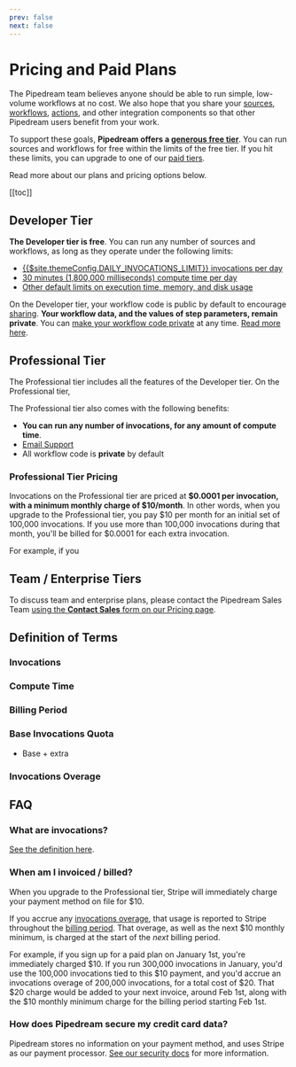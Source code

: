 ```yaml
---
prev: false
next: false
---
```


# Pricing and Paid Plans

The Pipedream team believes anyone should be able to run simple, low-volume workflows at no cost. We also hope that you share your [sources](/event-sources/), [workflows](/workflows/managing/#sharing-workflows), [actions](/workflows/steps/actions/#creating-your-own-actions), and other integration components so that other Pipedream users benefit from your work.

To support these goals, **Pipedream offers a [generous free tier](#developer-tier)**. You can run sources and workflows for free within the limits of the free tier. If you hit these limits, you can upgrade to one of our [paid tiers](#professional-tier).

Read more about our plans and pricing options below.

[[toc]]

## Developer Tier

**The Developer tier is free**. You can run any number of sources and workflows, as long as they operate under the following limits:

- [{{$site.themeConfig.DAILY_INVOCATIONS_LIMIT}} invocations per day](/limits/#daily-invocations)
- [30 minutes (1,800,000 milliseconds) compute time per day](/limits/#compute-time-per-day)
- [Other default limits on execution time, memory, and disk usage](/limits)

On the Developer tier, your workflow code is public by default to encourage [sharing](/workflows/managing/#sharing-workflows). **Your workflow data, and the values of step parameters, remain private**. You can [make your workflow code private](/workflows/managing/#workflow-visibility) at any time. [Read more here](/public-workflows/).

## Professional Tier

The Professional tier includes all the features of the Developer tier. On the Professional tier,

The Professional tier also comes with the following benefits:

- **You can run any number of invocations, for any amount of compute time**.
- [Email Support](https://pipedream.com/support)
- All workflow code is **private** by default

### Professional Tier Pricing

Invocations on the Professional tier are priced at **\$0.0001 per invocation, with a minimum monthly charge of \$10/month**. In other words, when you upgrade to the Professional tier, you pay \$10 per month for an initial set of 100,000 invocations. If you use more than 100,000 invocations during that month, you'll be billed for \$0.0001 for each extra invocation.

For example, if you

## Team / Enterprise Tiers

To discuss team and enterprise plans, please contact the Pipedream Sales Team [using the **Contact Sales** form on our Pricing page](https://pipedream.com/pricing).

## Definition of Terms

### Invocations

### Compute Time

### Billing Period

### Base Invocations Quota

- Base + extra

### Invocations Overage

## FAQ

### What are invocations?

[See the definition here](#invocations).

### When am I invoiced / billed?

When you upgrade to the Professional tier, Stripe will immediately charge your payment method on file for \$10.

If you accrue any [invocations overage](/pricing/#invocations-overage), that usage is reported to Stripe throughout the [billing period](/pricing/#billing-period). That overage, as well as the next \$10 monthly minimum, is charged at the start of the _next_ billing period.

For example, if you sign up for a paid plan on January 1st, you're immediately charged \$10. If you run 300,000 invocations in January, you'd use the 100,000 invocations tied to this \$10 payment, and you'd accrue an invocations overage of 200,000 invocations, for a total cost of \$20. That \$20 charge would be added to your next invoice, around Feb 1st, along with the \$10 monthly minimum charge for the billing period starting Feb 1st.

### How does Pipedream secure my credit card data?

Pipedream stores no information on your payment method, and uses Stripe as our payment processor. [See our security docs](/security/#payment-processor) for more information.

